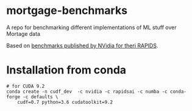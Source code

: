 # mortgage-benchmarks
A repo for benchmarking different implementations of ML stuff over Mortage data

Based on [benchmarks published by NVidia for theri RAPIDS](https://render.githubusercontent.com/view/ipynb?commit=fd01c7ea360efe71745de540f3608843e147198e&enc_url=68747470733a2f2f7261772e67697468756275736572636f6e74656e742e636f6d2f72617069647361692f6e6f7465626f6f6b732f666430316337656133363065666537313734356465353430663336303838343365313437313938652f6d6f7274676167652f4532452e6970796e62&nwo=rapidsai%2Fnotebooks&path=mortgage%2FE2E.ipynb&repository_id=159398705&repository_type=Repository#Mortgage-Workflow).

# Installation from conda

```
# for CUDA 9.2
conda create -n cudf_dev  -c nvidia -c rapidsai -c numba -c conda-forge -c defaults \
    cudf=0.7 python=3.6 cudatoolkit=9.2
```
